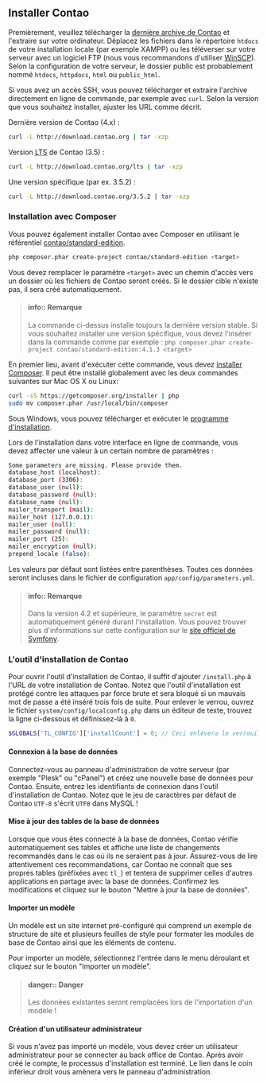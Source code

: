 ## Installer Contao

Premièrement, veuillez télécharger la [dernière archive de Contao][1] et
l'extraire sur votre ordinateur. Déplacez les fichiers dans le répertoire
`htdocs` de votre installation locale (par exemple XAMPP) ou les téléverser sur
votre serveur avec un logiciel FTP (nous vous recommandons d'utiliser
[WinSCP][2]). Selon la configuration de votre serveur, le dossier public est
probablement nommé `htdocs`, `httpdocs`, `html` ou `public_html`.

Si vous avez un accès SSH, vous pouvez télécharger et extraire l'archive
directement en ligne de commande, par exemple avec `curl`. Selon la version que
vous souhaitez installer, ajuster les URL comme décrit.

Dernière version de Contao (4.x) :
```bash
curl -L http://download.contao.org | tar -xzp
```

Version <abbr title="Long Term Support">LTS</abbr> de Contao (3.5) :
```bash
curl -L http://download.contao.org/lts | tar -xzp
```

Une version spécifique (par ex. 3.5.2) :
```bash
curl -L http://download.contao.org/3.5.2 | tar -xzp
```


### Installation avec Composer

Vous pouvez également installer Contao avec Composer en utilisant le référentiel
[contao/standard-edition][6].

```bash
php composer.phar create-project contao/standard-edition <target>
```

Vous devez remplacer le paramètre `<target>` avec un chemin d'accès vers un
dossier où les fichiers de Contao seront créés. Si le dossier cible n'existe
pas, il sera créé automatiquement.

> #### info:: Remarque
> La commande ci-dessus installe toujours la dernière version stable.
> Si vous souhaitez installer une version spécifique, vous devez l'insérer dans la
> commande comme par exemple :
> `php composer.phar create-project contao/standard-edition:4.1.3 <target>`

En premier lieu, avant d'exécuter cette commande, vous devez
[installer Composer][7]. Il peut être installé globalement avec les deux
commandes suivantes sur Mac OS X ou Linux:

```bash
curl -sS https://getcomposer.org/installer | php
sudo mv composer.phar /usr/local/bin/composer
```

Sous Windows, vous pouvez télécharger et exécuter le
[programme d'installation][8].

Lors de l'installation dans votre interface en ligne de commande, vous devez
affecter une valeur à un certain nombre de paramètres :

```bash
Some parameters are missing. Please provide them.
database_host (localhost):
database_port (3306):
database_user (null):
database_password (null):
database_name (null):
mailer_transport (mail):
mailer_host (127.0.0.1):
mailer_user (null):
mailer_password (null):
mailer_port (25):
mailer_encryption (null):
prepend_locale (false):
```

Les valeurs par défaut sont listées entre parenthèses. Toutes ces données seront
incluses dans le fichier de configuration `app/config/parameters.yml`.

> #### info:: Remarque
> Dans la version 4.2 et supérieure, le paramètre `secret` est
> automatiquement généré durant l'installation. Vous pouvez trouver plus
> d'informations sur cette configuration sur le [site officiel de Symfony][9].


### L'outil d'installation de Contao

Pour ouvrir l'outil d'installation de Contao, il suffit d'ajouter `/install.php`
à l'URL de votre installation de Contao. Notez que l'outil d'installation est
protégé contre les attaques par force brute et sera bloqué si un mauvais mot de
passe a été inséré trois fois de suite. Pour enlever le verrou, ouvrez le
fichier `system/config/localconfig.php` dans un éditeur de texte, trouvez la
ligne ci-dessous et définissez-là à `0`.

```php
$GLOBALS['TL_CONFIG']['installCount'] = 0; // Ceci enlèvera le verrouillage automatique
```


#### Connexion à la base de données

Connectez-vous au panneau d'administration de votre serveur (par exemple "Plesk"
ou "cPanel") et créez une nouvelle base de données pour Contao. Ensuite, entrez
les identifiants de connexion dans l'outil d'installation de Contao. Notez que
le jeu de caractères par défaut de Contao `UTF-8` s'écrit `UTF8` dans MySQL !


#### Mise à jour des tables de la base de données

Lorsque que vous êtes connecté à la base de données, Contao vérifie
automatiquement ses tables et affiche une liste de changements recommandés dans
le cas où ils ne seraient pas à jour. Assurez-vous de lire attentivement ces
recommandations, car Contao ne connaît que ses propres tables (préfixées avec
`tl_`) et tentera de supprimer celles d'autres applications en partage avec la
base de données. Confirmez les modifications et cliquez sur le bouton "Mettre à
jour la base de données".


#### Importer un modèle

Un modèle est un site internet pré-configuré qui comprend un exemple de
structure de site et plusieurs feuilles de style pour formater les modules de
base de Contao ainsi que les éléments de contenu.

Pour importer un modèle, sélectionnez l'entrée dans le menu déroulant et cliquez
sur le bouton "Importer un modèle".

> #### danger:: Danger
> Les données existantes seront remplacées lors de l'importation d'un modèle !


#### Création d'un utilisateur administrateur

Si vous n'avez pas importé un modèle, vous devez créer un utilisateur
administrateur pour se connecter au back office de Contao. Après avoir créé le
compte, le processus d'installation est terminé. Le lien dans le coin inférieur
droit vous amènera vers le panneau d'administration.


[1]: https://contao.org/en/download.html
[2]: http://www.winscp.net/
[6]: https://github.com/contao/standard-edition
[7]: https://getcomposer.org/download/
[8]: https://getcomposer.org/doc/00-intro.md#using-the-installer
[9]: http://symfony.com/doc/current/reference/configuration/framework.html#secret

